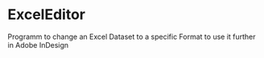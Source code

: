 # ExcelEditor
Programm to change an Excel Dataset to a specific Format to use it further in Adobe InDesign
